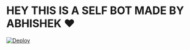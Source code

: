  # HEY THIS IS A SELF  BOT MADE BY ABHISHEK ❤



[![Deploy](https://www.herokucdn.com/deploy/button.svg)](https://heroku.com/deploy?template=https://github.com/lyfe00011/whatsapp-bot)
